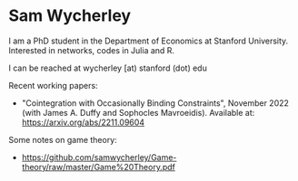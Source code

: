# Sam Wycherley

I am a PhD student in the Department of Economics at Stanford University. Interested in networks, codes in Julia and R. 

I can be reached at wycherley [at) stanford (dot) edu

Recent working papers:
- "Cointegration with Occasionally Binding Constraints", November 2022 (with James A. Duffy and Sophocles Mavroeidis). Available at: https://arxiv.org/abs/2211.09604

Some notes on game theory:
- https://github.com/samwycherley/Game-theory/raw/master/Game%20Theory.pdf
